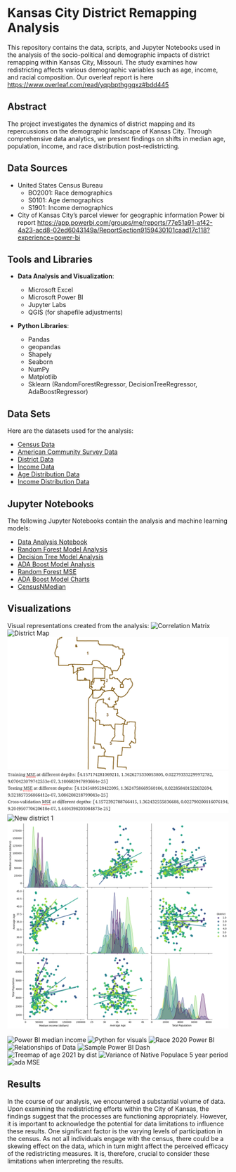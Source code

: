 # Kansas City District Remapping Analysis

This repository contains the data, scripts, and Jupyter Notebooks used in the analysis of the socio-political and demographic impacts of district remapping within Kansas City, Missouri. The study examines how redistricting affects various demographic variables such as age, income, and racial composition. 
Our overleaf report is here https://www.overleaf.com/read/yqpbpthggqxz#bdd445 

## Abstract

The project investigates the dynamics of district mapping and its repercussions on the demographic landscape of Kansas City. Through comprehensive data analytics, we present findings on shifts in median age, population, income, and race distribution post-redistricting.

## Data Sources

- United States Census Bureau
  - BO2001: Race demographics
  - S0101: Age demographics
  - S1901: Income demographics
- City of Kansas City’s parcel viewer for geographic information
Power bi report
https://app.powerbi.com/groups/me/reports/77e51a91-af42-4a23-acd8-02ed6043149a/ReportSection9159430101caad17c118?experience=power-bi
## Tools and Libraries

- **Data Analysis and Visualization**:
  - Microsoft Excel
  - Microsoft Power BI
  - Jupyter Labs
  - QGIS (for shapefile adjustments)

- **Python Libraries**:
  - Pandas
  - geopandas
  - Shapely
  - Seaborn
  - NumPy
  - Matplotlib
  - Sklearn (RandomForestRegressor, DecisionTreeRegressor, AdaBoostRegressor)
## Data Sets

Here are the datasets used for the analysis:

- [Census Data](./census_data.csv)
- [American Community Survey Data](./2015-2019_American_Community_Survey.xlsx)
- [District Data](./updated_districts_cleaned.csv)
- [Income Data](./b02000.xlsx)
- [Age Distribution Data](./s0101.xlsx)
- [Income Distribution Data](./s1901.xlsx)

## Jupyter Notebooks

The following Jupyter Notebooks contain the analysis and machine learning models:

- [Data Analysis Notebook](./CensusMedian.ipynb)
- [Random Forest Model Analysis](./RandomForest.ipynb)
- [Decision Tree Model Analysis](./DecisionTree.ipynb)
- [ADA Boost Model Analysis](./adafinal.ipynb)
- [Random Forest MSE](./randomforestmse.ipynb)
- [ADA Boost Model Charts](./ADACharts.ipynb)
- [CensusNMedian](./CensusMedian.ipynb)


## Visualizations

Visual representations created from the analysis:
![Correlation Matrix](/Correlation_Matrix.png)
![District Map](/District_Map.png)
![KCMO](/KCMO.png)
![MSEDepths](/MSEDepths.png)
![New district 1](/New_district_1.png)
![PairPlot](/PairPlot.png)

![Power BI median income](/Power_BI_median_income.png)
![Python for visuals](/Python_for_visuals.png)
![Race 2020 Power BI](/Race_2020_Power_BI.png)
![Relationships of Data](/Relationships_of_Data.png)
![Sample Power BI Dash](/Sample_Power_BI_Dash.png)
![Treemap of age 2021 by dist](/Treemap_of_age_2021_by_dist.png)
![Variance of Native Populace 5 year period](/Variance_of_Native_Populace_5_year_period.png)
![ada MSE](/ada_MSE.png)

## Results
In the course of our analysis, we encountered a substantial volume of data. Upon examining the redistricting efforts within the City of Kansas, the findings suggest that the processes are functioning appropriately. However, it is important to acknowledge the potential for data limitations to influence these results. One significant factor is the varying levels of participation in the census. As not all individuals engage with the census, there could be a skewing effect on the data, which in turn might affect the perceived efficacy of the redistricting measures. It is, therefore, crucial to consider these limitations when interpreting the results.
